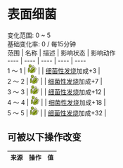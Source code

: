 # 表面细菌  
变化范围: 0 ~ 5  
基础变化率: 0 / 每15分钟  
范围  |  名称  |  描述  |  影响状态  |  影响动作  
----  |  ----  |  ----  |  ----  |  ----  
1 ～ 1  |  <img decoding="async" src="Sprite/Bacteria.png" style="width:20px;">  |    |  [细菌性发烧](BacteriaFever.md)加成+3  |    
2 ～ 2  |  <img decoding="async" src="Sprite/Bacteria.png" style="width:20px;">  |    |  [细菌性发烧](BacteriaFever.md)加成+7  |    
3 ～ 3  |  <img decoding="async" src="Sprite/Bacteria.png" style="width:20px;">  |    |  [细菌性发烧](BacteriaFever.md)加成+12  |    
4 ～ 4  |  <img decoding="async" src="Sprite/Bacteria.png" style="width:20px;">  |    |  [细菌性发烧](BacteriaFever.md)加成+18  |    
5 ～ 5  |  <img decoding="async" src="Sprite/Bacteria.png" style="width:20px;">  |    |  [细菌性发烧](BacteriaFever.md)加成+32  |    
## 可被以下操作改变  
来源  |  操作  |  值  
----  |  ----  |  ----  

